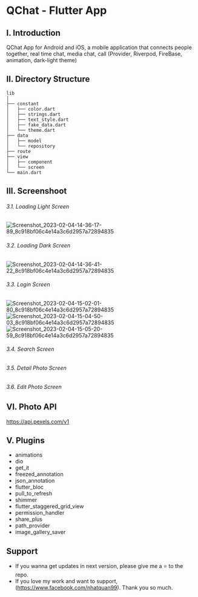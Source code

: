 # QChat - Flutter App

## I. Introduction
QChat App for Android and iOS, a mobile application that connects people together, real
time chat, media chat, call (Provider, Riverpod, FireBase, animation, dark-light theme)

## II. Directory Structure
```
lib
│
├── constant
│   ├── color.dart
│   ├── strings.dart
│   ├── text_style.dart
│   ├── fake_data.dart
│   └── theme.dart
├── data
│   ├── model
│   └── repository
├── route
├── view
│   ├── component
│   └── screen
└── main.dart

```

## III. Screenshoot
###### 3.1. Loading Light Screen
![Screenshot_2023-02-04-14-36-17-89_8c918bf06c4e14a3c6d2957a72894835](https://user-images.githubusercontent.com/64344509/216758441-18258b7b-f7d0-4b87-81c7-111e46456627.jpg)

###### 3.2. Loading Dark Screen
![Screenshot_2023-02-04-14-36-41-22_8c918bf06c4e14a3c6d2957a72894835](https://user-images.githubusercontent.com/64344509/216758448-7db39360-5d3b-4ff1-b509-d880637387a7.jpg)

###### 3.3. Login Screen
![Screenshot_2023-02-04-15-02-01-80_8c918bf06c4e14a3c6d2957a72894835](https://user-images.githubusercontent.com/64344509/216758488-cbe5d310-36e2-418e-8df7-32a72fb101f0.jpg)
![Screenshot_2023-02-04-15-04-50-03_8c918bf06c4e14a3c6d2957a72894835](https://user-images.githubusercontent.com/64344509/216758510-27f1f03d-18ef-422f-b05f-146a78591a25.jpg)
![Screenshot_2023-02-04-15-05-20-59_8c918bf06c4e14a3c6d2957a72894835](https://user-images.githubusercontent.com/64344509/216758516-49c065f3-4432-4054-8e1f-f934bd135232.jpg)

###### 3.4. Search Screen


###### 3.5. Detail Photo Screen


###### 3.6. Edit Photo Screen


## VI. Photo API
https://api.pexels.com/v1

## V. Plugins
  - animations
  - dio
  - get_it
  - freezed_annotation
  - json_annotation
  - flutter_bloc
  - pull_to_refresh
  - shimmer
  - flutter_staggered_grid_view
  - permission_handler
  - share_plus
  - path_provider
  - image_gallery_saver

## Support
- If you wanna get updates in next version, please give me a ⭐ to the repo.
- If you love my work and want to support, (https://www.facebook.com/nhatquan99). Thank you so much.

